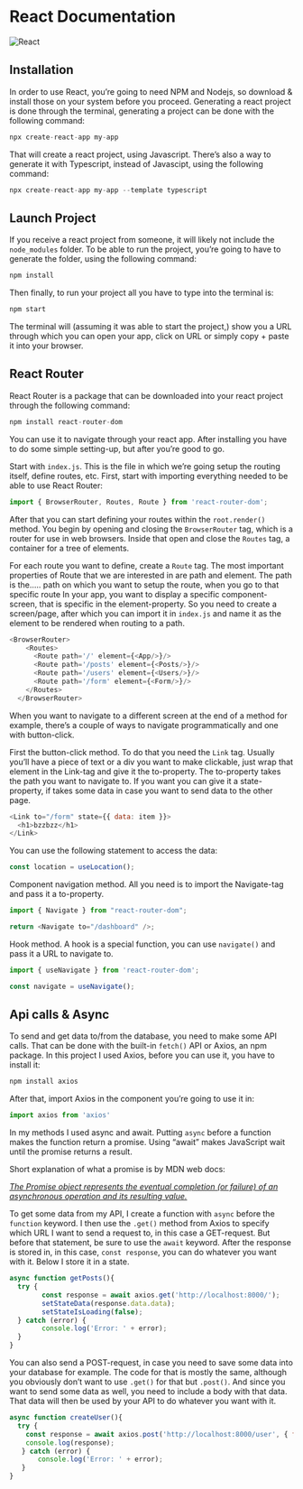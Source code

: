 # React Documentation

![React](https://storage.googleapis.com/prd-engineering-asset/2021/12/e46ebeca-react-logo.png)

## Installation

In order to use React, you’re going to need NPM and Nodejs, so download & install those on your system before you proceed. 
Generating a react project is done through the terminal, generating a project can be done with the following command: </br>

```javascript
npx create-react-app my-app
```

That will create a react project, using Javascript. There’s also a way to generate it with Typescript, instead of Javascipt, using the following command: </br>

```javascript
npx create-react-app my-app --template typescript
```

## Launch Project

If you receive a react project from someone, it will likely not include the `node_modules` folder. To be able to run the project, you’re going to have 
to generate the folder, using the following command: </br>

```javascript
npm install
```

Then finally, to run your project all you have to type into the terminal is: </br>

```javascript
npm start
```

The terminal will (assuming it was able to start the project,) show you a URL through which you can open your app, click on URL or simply copy + paste 
it into your browser.

## React Router

React Router is a package that can be downloaded into your react project through the following command: </br>

```javascript
npm install react-router-dom
```

You can use it to navigate through your react app. After installing you have to do some simple setting-up, but after you’re good to go.

Start with `index.js`. This is the file in which we’re going setup the routing itself, define routes, etc. First, start with importing everything 
needed to be able to use React Router: </br>

```javascript
import { BrowserRouter, Routes, Route } from 'react-router-dom';
```

After that you can start defining your routes within the `root.render()` method. You begin by opening and closing the `BrowserRouter` tag, 
which is a router for use in web browsers. Inside that open and close the `Routes` tag, a container for a tree of elements.

For each route you want to define, create a `Route` tag. The most important properties of Route that we are interested in are path and element. 
The path is the….. path on which you want to setup the route, when you go to that specific route In your app, you want to display a specific component-screen, 
that is specific in the element-property. So you need to create a screen/page, after which you can import it in `index.js` and name it as the element to be 
rendered when routing to a path. 

```javascript
<BrowserRouter>
    <Routes>
      <Route path='/' element={<App/>}/>
      <Route path='/posts' element={<Posts/>}/>
      <Route path='/users' element={<Users/>}/>
      <Route path='/form' element={<Form/>}/>
    </Routes>
  </BrowserRouter>
```

When you want to navigate to a different screen at the end of a method for example, there’s a couple of ways to navigate programmatically and one with button-click.

First the button-click method. To do that you need the `Link` tag. Usually you’ll have a piece of text or a div you want to make clickable, just wrap that element 
in the Link-tag and give it the to-property. The to-property takes the path you want to navigate to. If you want you can give it a state-property, if takes some 
data in case you want to send data to the other page.

```javascript
<Link to="/form" state={{ data: item }}>
  <h1>bzzbzz</h1>
</Link>    
```

You can use the following statement to access the data: </br>

```javascript 
const location = useLocation();
```

Component navigation method. All you need is to import the Navigate-tag and pass it a to-property.

```javascript
import { Navigate } from "react-router-dom";

return <Navigate to="/dashboard" />;
```

Hook method. A hook is a special function, you can use `navigate()` and pass it a URL to navigate to.

```javascript
import { useNavigate } from 'react-router-dom';

const navigate = useNavigate();
```

## Api calls & Async

To send and get data to/from the database, you need to make some API calls. That can be done with the built-in `fetch()` API or Axios, 
an npm package. In this project I used Axios, before you can use it, you have to install it: </br>

```javascript
npm install axios
```

After that, import Axios in the component you’re going to use it in: </br>

```javascript
import axios from 'axios'
```

In my methods I used async and await. Putting `async` before a function makes the function return a promise. 
Using “await” makes JavaScript wait until the promise returns a result.

Short explanation of what a promise is by MDN web docs: </br>

[*The Promise object represents the eventual completion (or failure) of an asynchronous operation and its resulting value.*](https://developer.mozilla.org/en-US/docs/Web/JavaScript/Reference/Global_Objects/Promise)

To get some data from my API, I create a function with `async` before the `function` keyword. I then use the `.get()` method from Axios to specify which URL 
I want to send a request to, in this case a GET-request. But before that statement, be sure to use the `await` keyword. After the response is stored in, 
in this case, `const response`, you can do whatever you want with it. Below I store it in a state. </br>

```javascript
async function getPosts(){
  try {
        const response = await axios.get('http://localhost:8000/');
        setStateData(response.data.data);
        setStateIsLoading(false);
  } catch (error) {
        console.log('Error: ' + error);
  }
}
```

You can also send a POST-request, in case you need to save some data into your database for example. The code for that is mostly the same, 
although you obviously don’t want to use `.get()` for that but `.post()`. And since you want to send some data as well, you need to include a body 
with that data. That data will then be used by your API to do whatever you want with it. </br>

```javascript
async function createUser(){
  try {
    const response = await axios.post('http://localhost:8000/user', { firstName: 'Fred', lastName: 'Flintstone' });
    console.log(response);
   } catch (error) {
       console.log('Error: ' + error);
   }
}
```
